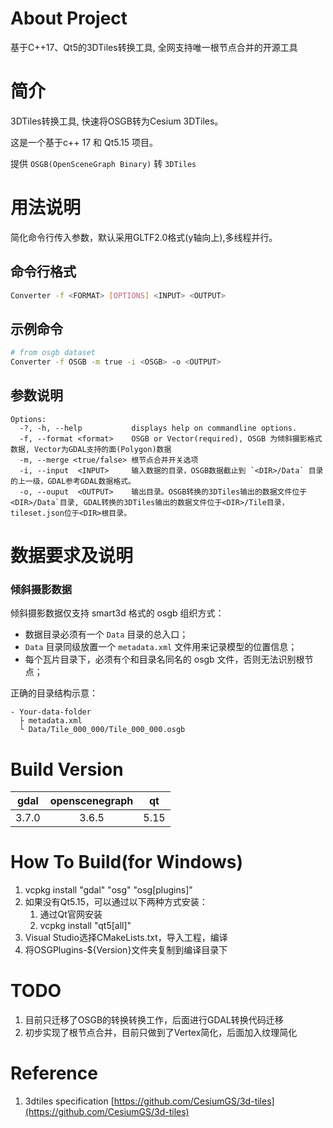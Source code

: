 # About Project

基于C++17、Qt5的3DTiles转换工具, 全网支持唯一根节点合并的开源工具

# 简介

3DTiles转换工具, 快速将OSGB转为Cesium 3DTiles。

这是一个基于c++ 17 和 Qt5.15 项目。

提供 `OSGB(OpenSceneGraph Binary)` 转 `3DTiles`

# 用法说明

简化命令行传入参数，默认采用GLTF2.0格式(y轴向上),多线程并行。
##  命令行格式

```sh
Converter -f <FORMAT> [OPTIONS] <INPUT> <OUTPUT> 
```

## 示例命令

```sh
# from osgb dataset
Converter -f OSGB -m true -i <OSGB> -o <OUTPUT> 
```

## 参数说明
```
Options:
  -?, -h, --help           displays help on commandline options.
  -f, --format <format>    OSGB or Vector(required), OSGB 为倾斜摄影格式数据, Vector为GDAL支持的面(Polygon)数据
  -m, --merge <true/false> 根节点合并开关选项
  -i, --input  <INPUT>     输入数据的目录，OSGB数据截止到 `<DIR>/Data` 目录的上一级，GDAL参考GDAL数据格式。
  -o, --ouput  <OUTPUT>    输出目录。OSGB转换的3DTiles输出的数据文件位于 <DIR>/Data`目录, GDAL转换的3DTiles输出的数据文件位于<DIR>/Tile目录，tileset.json位于<DIR>根目录。
```

# 数据要求及说明

### 倾斜摄影数据

倾斜摄影数据仅支持 smart3d 格式的 osgb 组织方式：

- 数据目录必须有一个 `Data` 目录的总入口；
- `Data` 目录同级放置一个 `metadata.xml` 文件用来记录模型的位置信息；
- 每个瓦片目录下，必须有个和目录名同名的 osgb 文件，否则无法识别根节点；

正确的目录结构示意：

```
- Your-data-folder
  ├ metadata.xml
  └ Data/Tile_000_000/Tile_000_000.osgb
```
# Build Version

| gdal | openscenegraph | qt |
| :----: | :----: | :----: |
| 3.7.0 | 3.6.5 | 5.15 |

# How To Build(for Windows)
1. vcpkg install "gdal" "osg" "osg[plugins]"
2. 如果没有Qt5.15，可以通过以下两种方式安装：
   1. 通过Qt官网安装
   2. vcpkg install "qt5[all]"
3. Visual Studio选择CMakeLists.txt，导入工程，编译
4. 将OSGPlugins-${Version}文件夹复制到编译目录下

# TODO
1. 目前只迁移了OSGB的转换转换工作，后面进行GDAL转换代码迁移
2. 初步实现了根节点合并，目前只做到了Vertex简化，后面加入纹理简化

# Reference
1. 3dtiles specification [https://github.com/CesiumGS/3d-tiles](https://github.com/CesiumGS/3d-tiles)